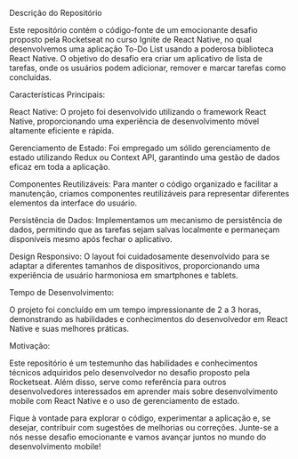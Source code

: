 Descrição do Repositório

Este repositório contém o código-fonte de um emocionante desafio proposto pela Rocketseat no curso Ignite de React Native, no qual desenvolvemos uma aplicação To-Do List usando a poderosa biblioteca React Native. O objetivo do desafio era criar um aplicativo de lista de tarefas, onde os usuários podem adicionar, remover e marcar tarefas como concluídas.

Características Principais:

React Native: O projeto foi desenvolvido utilizando o framework React Native, proporcionando uma experiência de desenvolvimento móvel altamente eficiente e rápida.

Gerenciamento de Estado: Foi empregado um sólido gerenciamento de estado utilizando Redux ou Context API, garantindo uma gestão de dados eficaz em toda a aplicação.

Componentes Reutilizáveis: Para manter o código organizado e facilitar a manutenção, criamos componentes reutilizáveis para representar diferentes elementos da interface do usuário.

Persistência de Dados: Implementamos um mecanismo de persistência de dados, permitindo que as tarefas sejam salvas localmente e permaneçam disponíveis mesmo após fechar o aplicativo.

Design Responsivo: O layout foi cuidadosamente desenvolvido para se adaptar a diferentes tamanhos de dispositivos, proporcionando uma experiência de usuário harmoniosa em smartphones e tablets.

Tempo de Desenvolvimento:

O projeto foi concluído em um tempo impressionante de 2 a 3 horas, demonstrando as habilidades e conhecimentos do desenvolvedor em React Native e suas melhores práticas.

Motivação:

Este repositório é um testemunho das habilidades e conhecimentos técnicos adquiridos pelo desenvolvedor no desafio proposto pela Rocketseat. Além disso, serve como referência para outros desenvolvedores interessados em aprender mais sobre desenvolvimento mobile com React Native e o uso de gerenciamento de estado.

Fique à vontade para explorar o código, experimentar a aplicação e, se desejar, contribuir com sugestões de melhorias ou correções. Junte-se a nós nesse desafio emocionante e vamos avançar juntos no mundo do desenvolvimento mobile!
